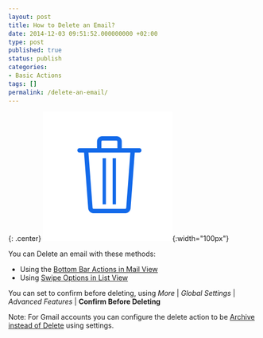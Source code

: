 ```yaml
---
layout: post
title: How to Delete an Email?
date: 2014-12-03 09:51:52.000000000 +02:00
type: post
published: true
status: publish
categories:
- Basic Actions
tags: []
permalink: /delete-an-email/
---
```


{: .center}
![Trash Folder](/assets/folder_trash.png){:width="100px"}

You can Delete an email with these methods:

* Using the [Bottom Bar Actions in Mail View](/bottom-bar-options-type-mail/)
* Using [Swipe Options in List View](/swipe-menu-options-type-mail/)

You can set to confirm before deleting, using *More* \| *Global Settings* \| *Advanced Features* \| **Confirm Before Deleting**

Note: For Gmail accounts you can configure the delete action to be [Archive instead of Delete](/gmails-all-mail-folder-typemail/) using settings.
